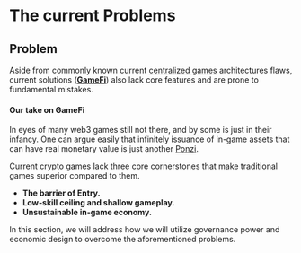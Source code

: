 # The current Problems

## Problem

Aside from commonly known current [centralized games](preface.md#traditional-gaming) architectures flaws, current solutions ([**GameFi**](preface.md#gamefi)) also lack core features and are prone to fundamental mistakes.

#### Our take on GameFi

In eyes of many web3 games still not there, and by some is just in their infancy. One can argue easily that infinitely issuance of in-game assets that can have real monetary value is just another [Ponzi](https://www.producthunt.com/stories/is-play-to-earn-gaming-a-ponzi-scheme).&#x20;



Current crypto games lack three core cornerstones that make traditional games superior compared to them.

* **The barrier of Entry.**&#x20;
* **Low-skill ceiling and shallow gameplay.**
* **Unsustainable in-game economy.**

In this section, we will address how we will utilize governance power and economic design to overcome the aforementioned problems.&#x20;
